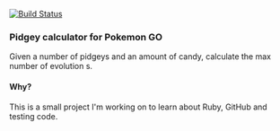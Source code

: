 [![Build Status](https://travis-ci.org/bwestover/pidgey.svg?branch=master)](https://travis-ci.org/bwestover/pidgey)

### Pidgey calculator for Pokemon GO

Given a number of pidgeys and an amount of candy, calculate the max number of evolution
s.

#### Why?

This is a small project I'm working on to learn about Ruby, GitHub and testing code.

